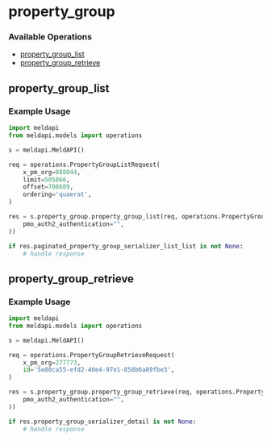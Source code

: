 # property_group

### Available Operations

* [property_group_list](#property_group_list)
* [property_group_retrieve](#property_group_retrieve)

## property_group_list

### Example Usage

```python
import meldapi
from meldapi.models import operations

s = meldapi.MeldAPI()

req = operations.PropertyGroupListRequest(
    x_pm_org=888044,
    limit=505866,
    offset=708609,
    ordering='quaerat',
)

res = s.property_group.property_group_list(req, operations.PropertyGroupListSecurity(
    pmo_auth2_authentication="",
))

if res.paginated_property_group_serializer_list_list is not None:
    # handle response
```

## property_group_retrieve

### Example Usage

```python
import meldapi
from meldapi.models import operations

s = meldapi.MeldAPI()

req = operations.PropertyGroupRetrieveRequest(
    x_pm_org=277773,
    id='5e80ca55-efd2-40e4-97e1-858b6a89fbe3',
)

res = s.property_group.property_group_retrieve(req, operations.PropertyGroupRetrieveSecurity(
    pmo_auth2_authentication="",
))

if res.property_group_serializer_detail is not None:
    # handle response
```
